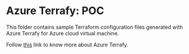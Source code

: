 # Azure Terrafy: POC

This folder contains sample Terraform configuration files generated with Azure Terrafy for Azure cloud virtual machine.

Follow [this](https://github.com/Azure/aztfy) link to know more about Azure Terrafy.


